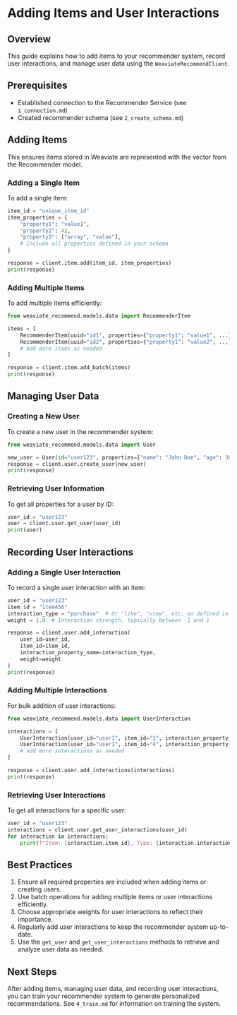 # Adding Items and User Interactions

## Overview

This guide explains how to add items to your recommender system, record user interactions, and manage user data using the `WeaviateRecommendClient`.

## Prerequisites

- Established connection to the Recommender Service (see `1_connection.md`)
- Created recommender schema (see `2_create_schema.md`)

## Adding Items

This ensures items stored in Weaviate are represented with the vector from the Recommender model.

### Adding a Single Item

To add a single item:

```python
item_id = "unique_item_id"
item_properties = {
    "property1": "value1",
    "property2": 42,
    "property3": ["array", "value"],
    # Include all properties defined in your schema
}

response = client.item.add(item_id, item_properties)
print(response)
```

### Adding Multiple Items

To add multiple items efficiently:

```python
from weaviate_recommend.models.data import RecommenderItem

items = [
    RecommenderItem(uuid="id1", properties={"property1": "value1", ...}),
    RecommenderItem(uuid="id2", properties={"property1": "value2", ...}),
    # Add more items as needed
]

response = client.item.add_batch(items)
print(response)
```

## Managing User Data

### Creating a New User

To create a new user in the recommender system:

```python
from weaviate_recommend.models.data import User

new_user = User(id="user123", properties={"name": "John Doe", "age": 30})
response = client.user.create_user(new_user)
print(response)
```

### Retrieving User Information

To get all properties for a user by ID:

```python
user_id = "user123"
user = client.user.get_user(user_id)
print(user)
```

## Recording User Interactions

### Adding a Single User Interaction

To record a single user interaction with an item:

```python
user_id = "user123"
item_id = "item456"
interaction_type = "purchase"  # Or "like", "view", etc. as defined in your schema
weight = 1.0  # Interaction strength, typically between -1 and 1

response = client.user.add_interaction(
    user_id=user_id,
    item_id=item_id,
    interaction_property_name=interaction_type,
    weight=weight
)
print(response)
```

### Adding Multiple Interactions

For bulk addition of user interactions:

```python
from weaviate_recommend.models.data import UserInteraction

interactions = [
    UserInteraction(user_id="user1", item_id="1", interaction_property_name="purchase", weight=1.0),
    UserInteraction(user_id="user1", item_id="4", interaction_property_name="purchase", weight=0.5),
    # add more interactions as needed
]

response = client.user.add_interactions(interactions)
print(response)
```

### Retrieving User Interactions

To get all interactions for a specific user:

```python
user_id = "user123"
interactions = client.user.get_user_interactions(user_id)
for interaction in interactions:
    print(f"Item: {interaction.item_id}, Type: {interaction.interaction_property_name}, Weight: {interaction.weight}")
```

## Best Practices

1. Ensure all required properties are included when adding items or creating users.
2. Use batch operations for adding multiple items or user interactions efficiently.
3. Choose appropriate weights for user interactions to reflect their importance.
4. Regularly add user interactions to keep the recommender system up-to-date.
5. Use the `get_user` and `get_user_interactions` methods to retrieve and analyze user data as needed.

## Next Steps

After adding items, managing user data, and recording user interactions, you can train your recommender system to generate personalized recommendations. See `4_train.md` for information on training the system.
